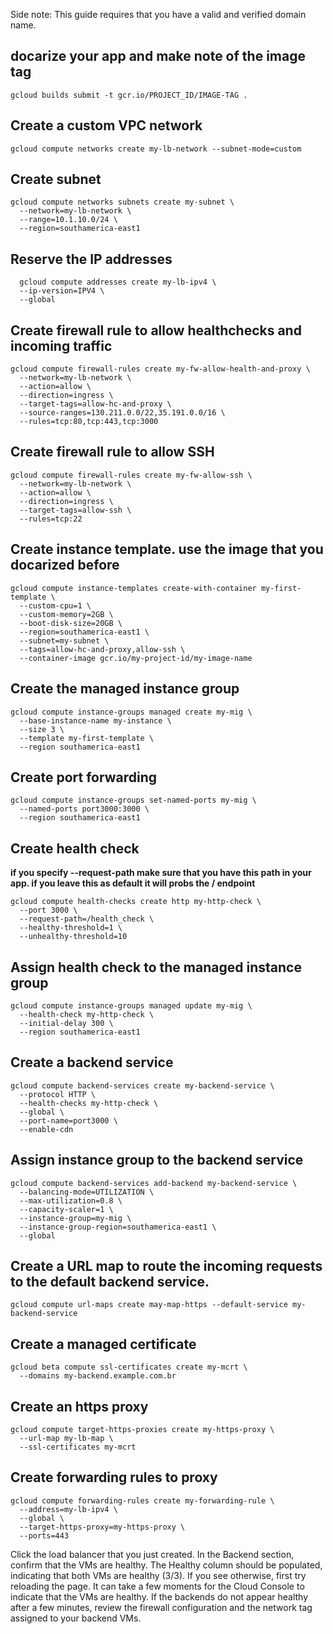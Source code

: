 Side note: This guide requires that you have a valid and verified domain name.

## docarize your app and make note of the image tag
```
gcloud builds submit -t gcr.io/PROJECT_ID/IMAGE-TAG .
```
## Create a custom VPC network
```
gcloud compute networks create my-lb-network --subnet-mode=custom
```
## Create subnet
```
gcloud compute networks subnets create my-subnet \
  --network=my-lb-network \
  --range=10.1.10.0/24 \
  --region=southamerica-east1
```
## Reserve the IP addresses
```
  gcloud compute addresses create my-lb-ipv4 \
  --ip-version=IPV4 \
  --global
```
## Create firewall rule to allow healthchecks and incoming traffic
```
gcloud compute firewall-rules create my-fw-allow-health-and-proxy \
  --network=my-lb-network \
  --action=allow \
  --direction=ingress \
  --target-tags=allow-hc-and-proxy \
  --source-ranges=130.211.0.0/22,35.191.0.0/16 \
  --rules=tcp:80,tcp:443,tcp:3000
```

## Create firewall rule to allow SSH 
```
gcloud compute firewall-rules create my-fw-allow-ssh \
  --network=my-lb-network \
  --action=allow \
  --direction=ingress \
  --target-tags=allow-ssh \
  --rules=tcp:22
```
## Create instance template. use the image that you docarized before
```
gcloud compute instance-templates create-with-container my-first-template \
  --custom-cpu=1 \
  --custom-memory=2GB \
  --boot-disk-size=20GB \
  --region=southamerica-east1 \
  --subnet=my-subnet \
  --tags=allow-hc-and-proxy,allow-ssh \
  --container-image gcr.io/my-project-id/my-image-name
```

## Create the managed instance group
```
gcloud compute instance-groups managed create my-mig \
  --base-instance-name my-instance \
  --size 3 \
  --template my-first-template \
  --region southamerica-east1
```

## Create port forwarding
```
gcloud compute instance-groups set-named-ports my-mig \
  --named-ports port3000:3000 \
  --region southamerica-east1
```

## Create health check
**if you specify --request-path make sure that you have this path in your app. if you leave this as default it will probs the / endpoint**
```
gcloud compute health-checks create http my-http-check \
  --port 3000 \
  --request-path=/health_check \
  --healthy-threshold=1 \
  --unhealthy-threshold=10
```

## Assign health check to the managed instance group
```
gcloud compute instance-groups managed update my-mig \
  --health-check my-http-check \
  --initial-delay 300 \
  --region southamerica-east1
```
## Create a backend service
```
gcloud compute backend-services create my-backend-service \
  --protocol HTTP \
  --health-checks my-http-check \
  --global \
  --port-name=port3000 \
  --enable-cdn
```

## Assign instance group to the backend service
```
gcloud compute backend-services add-backend my-backend-service \
  --balancing-mode=UTILIZATION \
  --max-utilization=0.8 \
  --capacity-scaler=1 \
  --instance-group=my-mig \
  --instance-group-region=southamerica-east1 \
  --global
```
## Create a URL map to route the incoming requests to the default backend service.
```
gcloud compute url-maps create may-map-https --default-service my-backend-service
```

## Create a managed certificate 
```
gcloud beta compute ssl-certificates create my-mcrt \
  --domains my-backend.example.com.br
```
## Create an https proxy
```
gcloud compute target-https-proxies create my-https-proxy \
  --url-map my-lb-map \
  --ssl-certificates my-mcrt
```
## Create forwarding rules to proxy
```
gcloud compute forwarding-rules create my-forwarding-rule \
  --address=my-lb-ipv4 \
  --global \
  --target-https-proxy=my-https-proxy \
  --ports=443
```
Click the load balancer that you just created.
In the Backend section, confirm that the VMs are healthy. 
The Healthy column should be populated, indicating that both VMs are healthy (3/3). 
If you see otherwise, first try reloading the page. 
It can take a few moments for the Cloud Console to indicate that the VMs are healthy. 
If the backends do not appear healthy after a few minutes, review the firewall configuration and the network tag assigned to your backend VMs.
